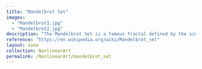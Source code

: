 ```yaml
---
title: "Mandelbrot Set"
images:
  - "Mandelbrot1.jpg"
  - "Mandelbrot2.jpg"
description: "The Mandelbrot Set is a famous fractal defined by the simple recurrence relation \( z_{n+1} = z_n^2 + c \), where complex numbers generate infinitely intricate boundary patterns. It is a cornerstone of chaos theory and fractal geometry."
reference: "https://en.wikipedia.org/wiki/Mandelbrot_set"
layout: none
collection: NonlinearArt
permalink: /NonlinearArt/mandelbrot_set
---
```


